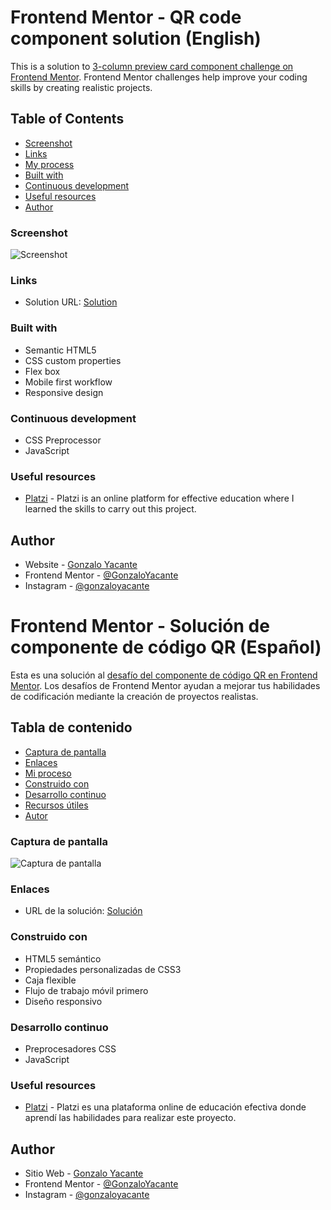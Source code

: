 # Frontend Mentor - QR code component solution (English)

This is a solution to [3-column preview card component challenge on Frontend Mentor](https://www.frontendmentor.io/challenges/3column-preview-card-component-pH92eAR2-). Frontend Mentor challenges help improve your coding skills by creating realistic projects.


## Table of Contents

- [Screenshot](#screenshot)
- [Links](#links)
- [My process](#my-process)
- [Built with](#built-with)
- [Continuous development](#continuous-development)
- [Useful resources](#useful-resources)
- [Author](#author)


### Screenshot

![Screenshot](./screenshot.jpg)


### Links

- Solution URL: [Solution](https://your-solution-url.com)


### Built with

- Semantic HTML5
- CSS custom properties
- Flex box
- Mobile first workflow
- Responsive design


### Continuous development

- CSS Preprocessor
- JavaScript


### Useful resources

- [Platzi](https://platzi.com) - Platzi is an online platform for effective education where I learned the skills to carry out this project.


## Author

- Website - [Gonzalo Yacante](https://gonzaloyacante.github.io/portafolio/)
- Frontend Mentor - [@GonzaloYacante](https://www.frontendmentor.io/profile/GonzaloYacante)
- Instagram - [@gonzaloyacante](https://www.instagram.com/gonzaloyacante/)

# Frontend Mentor - Solución de componente de código QR (Español)

Esta es una solución al [desafío del componente de código QR en Frontend Mentor](https://www.frontendmentor.io/challenges/qr-code-component-iux_sIO_H). Los desafíos de Frontend Mentor ayudan a mejorar tus habilidades de codificación mediante la creación de proyectos realistas.


## Tabla de contenido

- [Captura de pantalla](#captura-de-pantalla)
- [Enlaces](#enlaces)
- [Mi proceso](#mi-proceso)
- [Construido con](#construido-con)
- [Desarrollo continuo](#desarrollo-continuo)
- [Recursos útiles](#recursos-útiles)
- [Autor](#autor)


### Captura de pantalla

![Captura de pantalla](./screenshot.png)


### Enlaces

- URL de la solución: [Solución](https://gonzaloyacante.github.io/Componente-QR/)


### Construido con

- HTML5 semántico
- Propiedades personalizadas de CSS3
- Caja flexible
- Flujo de trabajo móvil primero
- Diseño responsivo


### Desarrollo continuo

- Preprocesadores CSS
- JavaScript


### Useful resources

- [Platzi](https://platzi.com) - Platzi es una plataforma online de educación efectiva donde aprendí las habilidades para realizar este proyecto.


## Author

- Sitio Web - [Gonzalo Yacante](https://gonzaloyacante.github.io/portafolio/)
- Frontend Mentor - [@GonzaloYacante](https://www.frontendmentor.io/profile/GonzaloYacante)
- Instagram - [@gonzaloyacante](https://www.instagram.com/gonzaloyacante/)
